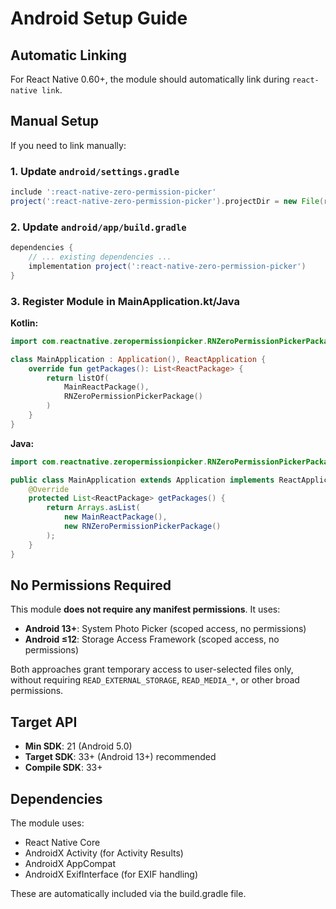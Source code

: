 # Android Setup Guide

## Automatic Linking

For React Native 0.60+, the module should automatically link during `react-native link`.

## Manual Setup

If you need to link manually:

### 1. Update `android/settings.gradle`

```gradle
include ':react-native-zero-permission-picker'
project(':react-native-zero-permission-picker').projectDir = new File(rootProject.projectDir, '../node_modules/react-native-zero-permission-picker/android')
```

### 2. Update `android/app/build.gradle`

```gradle
dependencies {
    // ... existing dependencies ...
    implementation project(':react-native-zero-permission-picker')
}
```

### 3. Register Module in MainApplication.kt/Java

**Kotlin:**
```kotlin
import com.reactnative.zeropermissionpicker.RNZeroPermissionPickerPackage

class MainApplication : Application(), ReactApplication {
    override fun getPackages(): List<ReactPackage> {
        return listOf(
            MainReactPackage(),
            RNZeroPermissionPickerPackage()
        )
    }
}
```

**Java:**
```java
import com.reactnative.zeropermissionpicker.RNZeroPermissionPickerPackage;

public class MainApplication extends Application implements ReactApplication {
    @Override
    protected List<ReactPackage> getPackages() {
        return Arrays.asList(
            new MainReactPackage(),
            new RNZeroPermissionPickerPackage()
        );
    }
}
```

## No Permissions Required

This module **does not require any manifest permissions**. It uses:
- **Android 13+**: System Photo Picker (scoped access, no permissions)
- **Android ≤12**: Storage Access Framework (scoped access, no permissions)

Both approaches grant temporary access to user-selected files only, without requiring `READ_EXTERNAL_STORAGE`, `READ_MEDIA_*`, or other broad permissions.

## Target API

- **Min SDK**: 21 (Android 5.0)
- **Target SDK**: 33+ (Android 13+) recommended
- **Compile SDK**: 33+

## Dependencies

The module uses:
- React Native Core
- AndroidX Activity (for Activity Results)
- AndroidX AppCompat
- AndroidX ExifInterface (for EXIF handling)

These are automatically included via the build.gradle file.
